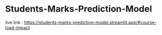 # Students-Marks-Prediction-Model

live link : https://students-marks-prediction-model.streamlit.app/#course-load-impact

